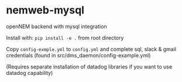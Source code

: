 # nemweb-mysql
openNEM backend with mysql integration

Install with: 
`pip install -e .` from root directory

Copy `config-exmple.yml` to `config.yml` and complete sql, slack & gmail credentials (found in src/dms_daemon/config-example.yml)

(Requires separate installation of datadog libraries if you want to use datadog capability)
